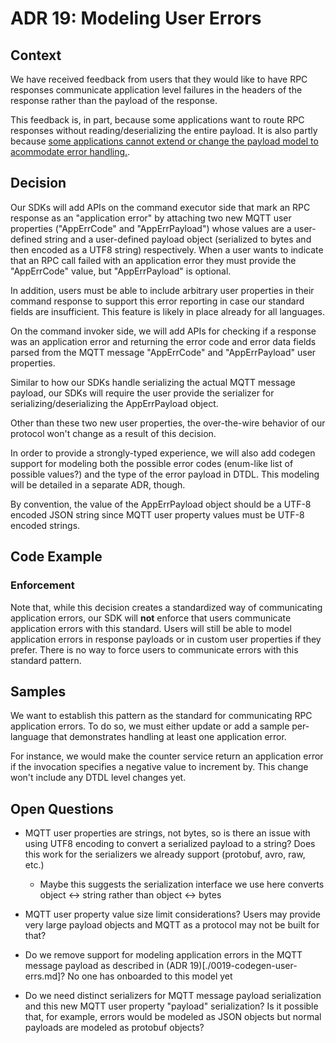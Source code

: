 # ADR 19: Modeling User Errors

## Context

We have received feedback from users that they would like to have RPC responses communicate application level failures in the headers of the response rather than the payload of the response. 

This feedback is, in part, because some applications want to route RPC responses without reading/deserializing the entire payload. It is also partly because [some applications cannot extend or change the payload model to acommodate error handling.](https://github.com/Azure/iot-operations-sdks/issues/488#issuecomment-2707496996).

## Decision

Our SDKs will add APIs on the command executor side that mark an RPC response as an "application error" by attaching two new MQTT user properties ("AppErrCode" and "AppErrPayload") whose values are a user-defined string and a user-defined payload object (serialized to bytes and then encoded as a UTF8 string) respectively. When a user wants to indicate that an RPC call failed with an application error they must provide the "AppErrCode" value, but "AppErrPayload" is optional.

In addition, users must be able to include arbitrary user properties in their command response to support this error reporting in case our standard fields are insufficient. This feature is likely in place already for all languages.

On the command invoker side, we will add APIs for checking if a response was an application error and returning the error code and error data fields parsed from the MQTT message "AppErrCode" and "AppErrPayload" user properties.

Similar to how our SDKs handle serializing the actual MQTT message payload, our SDKs will require the user provide the serializer for serializing/deserializing the AppErrPayload object.

Other than these two new user properties, the over-the-wire behavior of our protocol won't change as a result of this decision.

In order to provide a strongly-typed experience, we will also add codegen support for modeling both the possible error codes (enum-like list of possible values?) and the type of the error payload in DTDL. This modeling will be detailed in a separate ADR, though.

By convention, the value of the AppErrPayload object should be a UTF-8 encoded JSON string since MQTT user property values must be UTF-8 encoded strings.

## Code Example



### Enforcement

Note that, while this decision creates a standardized way of communicating application errors, our SDK will **not** enforce that users communicate application errors with this standard. Users will still be able to model application errors in response payloads or in custom user properties if they prefer. There is no way to force users to communicate errors with this standard pattern.

## Samples

We want to establish this pattern as the standard for communicating RPC application errors. To do so, we must either update or add a sample per-language that demonstrates handling at least one application error.

For instance, we would make the counter service return an application error if the invocation specifies a negative value to increment by. This change won't include any DTDL level changes yet.

## Open Questions

- MQTT user properties are strings, not bytes, so is there an issue with using UTF8 encoding to convert a serialized payload to a string? Does this work for the serializers we already support (protobuf, avro, raw, etc.)
  - Maybe this suggests the serialization interface we use here converts object <-> string rather than object <-> bytes

- MQTT user property value size limit considerations? Users may provide very large payload objects and MQTT as a protocol may not be built for that?

- Do we remove support for modeling application errors in the MQTT message payload as described in (ADR 19)[./0019-codegen-user-errs.md]? No one has onboarded to this model yet

- Do we need distinct serializers for MQTT message payload serialization and this new MQTT user property "payload" serialization? Is it possible that, for example, errors would be modeled as JSON objects but normal payloads are modeled as protobuf objects? 